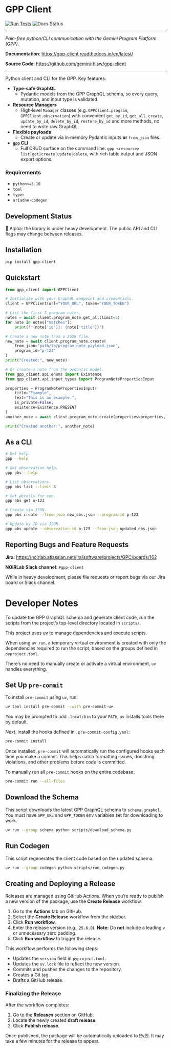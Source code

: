 # GPP Client

[![Run Tests](https://github.com/gemini-hlsw/gpp-client/actions/workflows/run_tests.yaml/badge.svg?branch=main)](https://github.com/gemini-hlsw/gpp-client/actions/workflows/run_tests.yaml)
![Docs Status](https://readthedocs.org/projects/gpp-client/badge/?version=latest)

---

_Pain-free python/CLI communication with the Gemini Program Platform (GPP)._

**Documentation**: <a href="https://gpp-client.readthedocs.io/en/latest/" target="_blank">https://gpp-client.readthedocs.io/en/latest/</a>

**Source Code**: <a href="https://github.com/gemini-hlsw/gpp-client" target="_blank">https://github.com/gemini-hlsw/gpp-client</a>

---

Python client and CLI for the GPP. Key features:

- **Type‑safe GraphQL**
  - Pydantic models from the GPP GraphQL schema, so every query, mutation, and input type is validated.
- **Resource Managers**
  - High‑level `Manager` classes (e.g. `GPPClient.program`, `GPPClient.observation`) with convenient `get_by_id`, `get_all`, `create`, `update_by_id`, `delete_by_id`, `restore_by_id` and more methods, no need to write raw GraphQL.
- **Flexible payloads**
  - Create or update via in‑memory Pydantic inputs **or** `from_json` files.
- **`gpp` CLI**
  - Full CRUD surface on the command line: `gpp <resource> list|get|create|update|delete`, with rich table output and JSON export options.

### Requirements

- `python>=3.10`
- `toml`
- `typer`
- `ariadne-codegen`

## Development Status

🚧 Alpha: the library is under heavy development. The public API and CLI flags may change between releases.

## Installation

```bash
pip install gpp-client
```

## Quickstart

```python
from gpp_client import GPPClient

# Initialize with your GraphQL endpoint and credentials.
client = GPPClient(url="YOUR_URL", token="YOUR_TOKEN")

# List the first 5 program notes.
notes = await client.program_note.get_all(limit=5)
for note in notes["matches"]:
    print(f"{note['id']}: {note['title']}")

# Create a new note from a JSON file.
new_note = await client.program_note.create(
    from_json="path/to/program_note_payload.json",
    program_id="p-123"
)
print("Created:", new_note)

# Or create a note from the pydantic model.
from gpp_client.api.enums import Existence
from gpp_client.api.input_types import ProgramNotePropertiesInput

properties = ProgramNotePropertiesInput(
    title="Example",
    text="This is an example.",
    is_private=False,
    existence=Existence.PRESENT
)
another_note = await client.program_note.create(properties=properties, program_id="p-123")

print("Created another:", another_note)
```

## As a CLI

```bash
# Get help.
gpp --help

# Get observation help.
gpp obs --help

# List observations.
gpp obs list --limit 3

# Get details for one.
gpp obs get o-123

# Create via JSON.
gpp obs create --from-json new_obs.json --program-id p-123

# Update by ID via JSON.
gpp obs update --observation-id o-123 --from-json updated_obs.json
```

## Reporting Bugs and Feature Requests

**Jira**: https://noirlab.atlassian.net/jira/software/projects/GPC/boards/162

**NOIRLab Slack channel**: `#gpp-client`

While in heavy development, please file requests or report bugs via our Jira board or Slack channel.

# Developer Notes

To update the GPP GraphQL schema and generate client code, run the scripts from the project’s top-level directory located in `scripts/`.

This project uses [uv](https://github.com/astral-sh/uv) to manage dependencies and execute scripts.

When using `uv run`, a temporary virtual environment is created with only the dependencies required to run the script, based on the groups defined in `pyproject.toml`.

There’s no need to manually create or activate a virtual environment, `uv` handles everything.

## Set Up `pre-commit`

To install `pre-commit` using `uv`, run:

```bash
uv tool install pre-commit --with pre-commit-uv
```

You may be prompted to add `.local/bin` to your `PATH`, `uv` installs tools there by default.

Next, install the hooks defined in `.pre-commit-config.yaml`:

```bash
pre-commit install
```

Once installed, `pre-commit` will automatically run the configured hooks each time you make a commit. This helps catch formatting issues, docstring violations, and other problems before code is committed.

To manually run all `pre-commit` hooks on the entire codebase:

```bash
pre-commit run --all-files
```

## Download the Schema

This script downloads the latest GPP GraphQL schema to `schema.graphql`. You must have `GPP_URL` and `GPP_TOKEN` env variables set for downloading to work.

```bash
uv run --group schema python scripts/download_schema.py
```

## Run Codegen

This script regenerates the client code based on the updated schema.

```bash
uv run --group codegen python scripts/run_codegen.py
```

## Creating and Deploying a Release

Releases are managed using GitHub Actions. When you’re ready to publish a new version of the package, use the **Create Release** workflow.

1. Go to the **Actions** tab on GitHub.
2. Select the **Create Release** workflow from the sidebar.
3. Click **Run workflow**.
4. Enter the release version (e.g., `25.6.0`).
   **Note:** Do **not** include a leading `v` or unnecessary zero padding.
5. Click **Run workflow** to trigger the release.

This workflow performs the following steps:

- Updates the `version` field in `pyproject.toml`.
- Updates the `uv.lock` file to reflect the new version.
- Commits and pushes the changes to the repository.
- Creates a Git tag.
- Drafts a GitHub release.

### Finalizing the Release

After the workflow completes:

1. Go to the **Releases** section on GitHub.
2. Locate the newly created **draft release**.
3. Click **Publish release**.

Once published, the package will be automatically uploaded to [PyPI](https://pypi.org/project/gpp-client/). It may take a few minutes for the release to appear.
